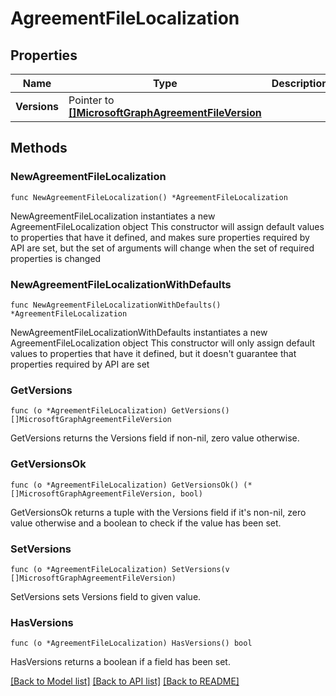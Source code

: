 # AgreementFileLocalization

## Properties

Name | Type | Description | Notes
------------ | ------------- | ------------- | -------------
**Versions** | Pointer to [**[]MicrosoftGraphAgreementFileVersion**](MicrosoftGraphAgreementFileVersion.md) |  | [optional] 

## Methods

### NewAgreementFileLocalization

`func NewAgreementFileLocalization() *AgreementFileLocalization`

NewAgreementFileLocalization instantiates a new AgreementFileLocalization object
This constructor will assign default values to properties that have it defined,
and makes sure properties required by API are set, but the set of arguments
will change when the set of required properties is changed

### NewAgreementFileLocalizationWithDefaults

`func NewAgreementFileLocalizationWithDefaults() *AgreementFileLocalization`

NewAgreementFileLocalizationWithDefaults instantiates a new AgreementFileLocalization object
This constructor will only assign default values to properties that have it defined,
but it doesn't guarantee that properties required by API are set

### GetVersions

`func (o *AgreementFileLocalization) GetVersions() []MicrosoftGraphAgreementFileVersion`

GetVersions returns the Versions field if non-nil, zero value otherwise.

### GetVersionsOk

`func (o *AgreementFileLocalization) GetVersionsOk() (*[]MicrosoftGraphAgreementFileVersion, bool)`

GetVersionsOk returns a tuple with the Versions field if it's non-nil, zero value otherwise
and a boolean to check if the value has been set.

### SetVersions

`func (o *AgreementFileLocalization) SetVersions(v []MicrosoftGraphAgreementFileVersion)`

SetVersions sets Versions field to given value.

### HasVersions

`func (o *AgreementFileLocalization) HasVersions() bool`

HasVersions returns a boolean if a field has been set.


[[Back to Model list]](../README.md#documentation-for-models) [[Back to API list]](../README.md#documentation-for-api-endpoints) [[Back to README]](../README.md)


